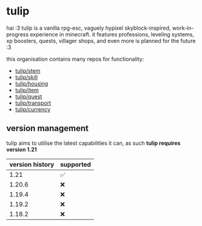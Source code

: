 # tulip

hai :3 tulip is a vanilla rpg-esc, vaguely hypixel skyblock-inspired, work-in-progress experience in minecraft. it features professions, leveling systems, xp boosters, quests, villager shops, and even more is planned for the future :3

this organisation contains many repos for functionality:
- [tulip/stem](https://github.com/tulip-mc/stem)
- [tulip/skill](https://github.com/tulip-mc/skill)
- [tulip/housing](https://github.com/tulip-mc/housing)
- [tulip/item](https://github.com/tulip-mc/item)
- [tulip/quest](https://github.com/tulip-mc/quest)
- [tulip/transport](https://github.com/tulip-mc/transport)
- [tulip/currency](https://github.com/tulip-mc/currency)

## version management

tulip aims to utilise the latest capabilities it can, as such **tulip requires version 1.21**

| version history | supported |
| ------- | --------- |
| 1.21  | ✅ |
| 1.20.6  | ❌ |
| 1.19.4  | ❌ |
| 1.19.2  | ❌ |
| 1.18.2  | ❌ |
